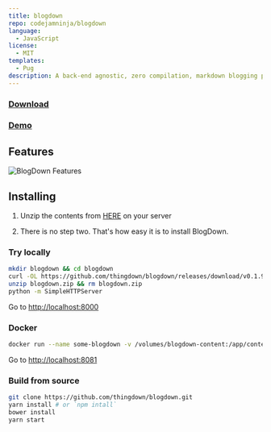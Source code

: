 ```yaml
---
title: blogdown
repo: codejamninja/blogdown
language:
  - JavaScript
license:
  - MIT
templates:
  - Pug
description: A back-end agnostic, zero compilation, markdown blogging platform
---
```


### [Download](https://github.com/thingdown/blogdown/releases/download/v0.1.9/blogdown.zip)

### [Demo](https://thingdown.github.io/blogdown)

## Features

![BlogDown Features](https://drive.google.com/uc?export=view&id=151E88i6kqKLijZd0zSTKbDC20WoQoV4DAA)

## Installing

1. Unzip the contents from [HERE](https://github.com/thingdown/blogdown/releases/download/v0.1.9/blogdown.zip) on your server

2. There is no step two. That's how easy it is to install BlogDown.

### Try locally

```sh
mkdir blogdown && cd blogdown
curl -OL https://github.com/thingdown/blogdown/releases/download/v0.1.9/blogdown.zip
unzip blogdown.zip && rm blogdown.zip
python -m SimpleHTTPServer
```

Go to [http://localhost:8000](http://localhost:8000)

### Docker

```sh
docker run --name some-blogdown -v /volumes/blogdown-content:/app/content -p 8081:8081 thingdown/blogdown:latest
```

Go to [http://localhost:8081](http://localhost:8081)

### Build from source

```sh
git clone https://github.com/thingdown/blogdown.git
yarn install # or `npm intall`
bower install
yarn start
```
